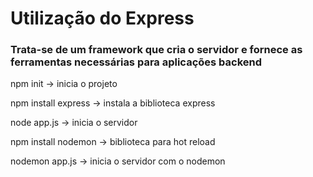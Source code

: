 # Utilização do Express

### Trata-se de um framework que cria o servidor e fornece as ferramentas necessárias para aplicações backend

npm init -> inicia o projeto

npm install express -> instala a biblioteca express

node app.js -> inicia o servidor

npm install nodemon -> biblioteca para hot reload

nodemon app.js -> inicia o servidor com o nodemon
